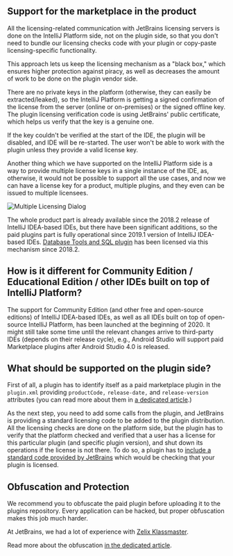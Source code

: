 [//]: # (title: Technical implementation of the marketplace in the product)

## Support for the marketplace in the product

All the licensing-related communication with JetBrains licensing servers is done on the IntelliJ Platform side, not on the plugin side, so that you don't need to bundle our licensing checks code with your plugin or copy-paste licensing-specific functionality.

This approach lets us keep the licensing mechanism as a "black box," which ensures higher protection against piracy, as well as decreases the amount of work to be done on the plugin vendor side.

There are no private keys in the platform (otherwise, they can easily be extracted/leaked), so the IntelliJ Platform is getting a signed confirmation of the license from the server (online or on-premises) or the signed offline key. The plugin licensing verification code is using JetBrains' public certificate, which helps us verify that the key is a genuine one.

If the key couldn't be verified at the start of the IDE, the plugin will be disabled, and IDE will be re-started. The user won't be able to work with the plugin unless they provide a valid license key. 

Another thing which we have supported on the IntelliJ Platform side is a way to provide multiple license keys in a single instance of the IDE, as, otherwise, it would not be possible to support all the use cases, and now we can have a license key for a product, multiple plugins, and they even can be issued to multiple licensees.

![Multiple Licensing Dialog](multiple_licenses.png)

The whole product part is already available since the 2018.2 release of IntelliJ IDEA-based IDEs, but there have been significant additions, so the paid plugins part is fully operational since 2019.1 version of IntelliJ IDEA-based IDEs. [Database Tools and SQL plugin](https://plugins.jetbrains.com/plugin/10925-database-tools-and-sql) has been licensed via this mechanism since 2018.2.

## How is it different for Community Edition / Educational Edition / other IDEs built on top of IntelliJ Platform?

The support for Community Edition (and other free and open-source editions) of IntelliJ IDEA-based IDEs, as well as all IDEs built on top of open-source IntelliJ Platform, has been launched at the beginning of 2020. It might still take some time until the relevant changes arrive to third-party IDEs (depends on their release cycle), e.g., Android Studio will support paid Marketplace plugins after Android Studio 4.0 is released.

## What should be supported on the plugin side?

First of all, a plugin has to identify itself as a paid marketplace plugin in the `plugin.xml` providing `productCode,` `release-date,` and `release-version` attributes (you can read more about them in [a dedicated article](prepare-your-plugin-for-publication.md).)

As the next step, you need to add some calls from the plugin, and JetBrains is providing a standard licensing code to be added to the plugin distribution. All the licensing checks are done on the platform side, but the plugin has to verify that the platform checked and verified that a user has a license for this particular plugin (and specific plugin version), and shut down its operations if the license is not there. To do so, a plugin has to [include a standard code provided by JetBrains](add-marketplace-license-verification-calls-to-the-plugin-code.md) which would be checking that your plugin is licensed. 

## Obfuscation and Protection

We recommend you to obfuscate the paid plugin before uploading it to the plugins repository. Every application can be hacked, but proper obfuscation makes this job much harder.

At JetBrains, we had a lot of experience with [Zelix Klassmaster](https://www.zelix.com/klassmaster/index.html).

Read more about the obfuscation [in the dedicated article](obfuscate-the-plugin.md).
